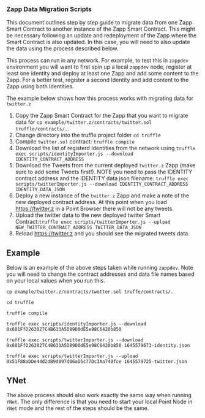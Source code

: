 ### Zapp Data Migration Scripts

This document outlines step by step guide to migrate data from one Zapp Smart Contract to another instance of the Zapp Smart Contract. This might be necessary following an update and redeployment of the Zapp where the Smart Contract is also updated. In this case, you will need to also update the data using the process described below.

This process can run in any network. For example, to test this in `zappdev` environment you will want to first spin up a local `zappdev` node, register at least one identity and deploy at least one Zapp and add some content to the Zapp. For a better test, register a second Identity and add content to the Zapp using both Identities.

The example below shows how this process works with migrating data for `twitter.z`

1. Copy the Zapp Smart Contract for the Zapp that you want to migrate data for `cp example/twitter.z/contracts/twitter.sol truffle/contracts/.`.
1. Change directory into the truffle project folder `cd truffle`
1. Compile `twitter.sol` contract: `truffle compile`
1. Download the list of registerd Identities from the network using `truffle exec scripts/identityImporter.js --download IDENTITY_CONTRACT_ADDRESS`
1. Download the Tweets from the current deployed `twitter.z` Zapp (make sure to add some Tweets first!). NOTE you need to pass the IDENTITY contract address and the IDENTITY data json filename: `truffle exec scripts/twitterImporter.js --download IDENTITY_CONTRACT_ADDRESS IDENTITY_DATA_JSON`
1. Deploy a new instance of the `twitter.z` Zapp and make a note of the new deployed contract address. At this point when you load https://twitter.z in a Point Browser there will not be any tweets.
1. Upload the twitter data to the new deployed twitter Smart Contract:`truffle exec scripts/twitterImporter.js --upload NEW_TWITTER_CONTRACT_ADDRESS TWITTER_DATA_JSON`
1. Reload https://twitter.z and you should see the migrated tweets data.

## Example

Below is an example of the above steps taken while running `zappdev`. Note you will need to change the contract addresses and data file names based on your local values when you run this.

```
cp example/twitter.z/contracts/twotter.sol truffe/contracts/.

cd truffle

truffle compile

truffle exec scripts/identityImporter.js --download 0x601FfD263027C4B633A5D89D0dE5e98C6420b850

truffle exec scripts/twitterImporter.js --download 0x601FfD263027C4B633A5D89D0dE5e98C6420b850 1645579673-identity.json

truffle exec scripts/twitterImporter.js --upload 0x51F88aDDe44d2dB9d897d06aD5c77Dc3Aa740fce 1645579725-twitter.json
```

## YNet

The above process should also work exactly the same way when running `YNet`. The only difference is that you need to start your local Point Node in `YNet` mode and the rest of the steps should be the same.
